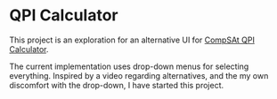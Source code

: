 # QPI Calculator

This project is an exploration for an alternative UI for [CompSAt QPI Calculator](http://qpicalculator.compsat.org).

The current implementation uses drop-down menus for selecting everything. Inspired by
a video regarding alternatives, and the my own discomfort with the drop-down, I have
started this project.
